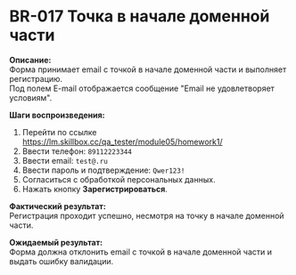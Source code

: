 # BR-017 Точка в начале доменной части

**Описание:**  
Форма принимает email с точкой в начале доменной части и выполняет регистрацию.  
Под полем E-mail отображается сообщение "Email не удовлетворяет условиям".

**Шаги воспроизведения:**  
1. Перейти по ссылке https://lm.skillbox.cc/qa_tester/module05/homework1/  
2. Ввести телефон: `89112223344`  
3. Ввести email: `test@.ru`  
4. Ввести пароль и подтверждение: `Qwer123!`  
5. Согласиться с обработкой персональных данных.  
6. Нажать кнопку **Зарегистрироваться**.

**Фактический результат:**  
Регистрация проходит успешно, несмотря на точку в начале доменной части.

**Ожидаемый результат:**  
Форма должна отклонить email с точкой в начале доменной части и выдать ошибку валидации.
